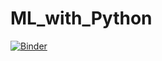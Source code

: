 # ML_with_Python
[![Binder](https://mybinder.org/badge_logo.svg)](https://mybinder.org/v2/gh/DrStef/ML_with_Python/main?labpath=Stephane_Dedieu_ML0101EN-Proj-Loan-v2.ipynb)
